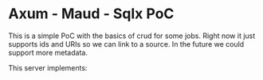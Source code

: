 # Axum - Maud - Sqlx PoC
This is a simple PoC with the basics of crud for some jobs. Right now it just supports ids and URIs so 
we can link to a source. In the future we could support more metadata.

This server implements:

